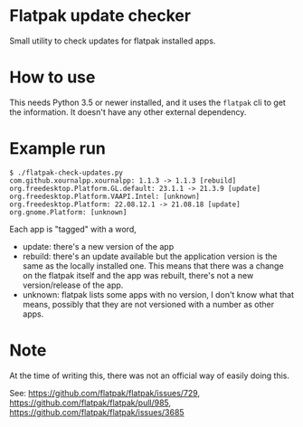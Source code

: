 # Flatpak update checker

Small utility to check updates for flatpak installed apps.

# How to use

This needs Python 3.5 or newer installed, and it uses the `flatpak` cli
to get the information. It doesn't have any other external dependency.

# Example run

```
$ ./flatpak-check-updates.py
com.github.xournalpp.xournalpp: 1.1.3 -> 1.1.3 [rebuild]
org.freedesktop.Platform.GL.default: 23.1.1 -> 21.3.9 [update]
org.freedesktop.Platform.VAAPI.Intel: [unknown]
org.freedesktop.Platform: 22.08.12.1 -> 21.08.18 [update]
org.gnome.Platform: [unknown]
```

Each app is "tagged" with a word,
* update: there's a new version of the app
* rebuild: there's an update available but the application version is the same
as the locally installed one. This means that there was a change on the
flatpak itself and the app was rebuilt, there's not a new version/release of
the app.
* unknown: flatpak lists some apps with no version, I don't know what that
means, possibly that they are not versioned with a number as other apps.


# Note
At the time of writing this, there was not an official way of easily doing
this.

See: https://github.com/flatpak/flatpak/issues/729,
https://github.com/flatpak/flatpak/pull/985,
https://github.com/flatpak/flatpak/issues/3685
